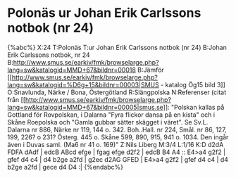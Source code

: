 # Polonäs ur Johan Erik Carlssons notbok (nr 24)

{%abc%}
X:24
T:Polonäs
T:ur Johan Erik Carlssons notbok (nr 24)
B:Johan Erik Carlssons notbok, nr 24
B:http://www.smus.se/earkiv/fmk/browselarge.php?lang=sw&katalogid=MMD+67&bildnr=00018
B:Jämför [[http://www.smus.se/earkiv/fmk/browselarge.php?lang=sw&katalogid=%D6g+15&bildnr=00003|SMUS - katalog Ög15 bild 3]]
O:Snavlunda, Närke / Bona, Östergötland
R:Slängpolska
N:Referenser (citat från [[http://www.smus.se/earkiv/fmk/browselarge.php?lang=sw&katalogid=MMD+67&bildnr=00005|smus.se]]: "Polskan kallas på Gottland för Rovpolskan, i Dalarna "Fyra flickor dansa på en kista" och i Skåne Roepolska och "Gamla gubbar sätter skägget i väret". Se Sv.L. Dalarna nr 886, Närke nr 119, 144 o. 342. Boh..Hall. nr 224, Smål. nr 86, 127, 199, 226? o 231? Österg. 445 o. Skåne 599, 890, 915, 941 o. 1034. Den ingår även i Duvas saml. (Ma6 nr 41 o. 169)"
Z:Nils Liberg
M:3/4
L:1/16
K:D
d2dA FDFA dAdf | edcB ABcd efge | fgag efge d2f2 | edcB B4 A4 ::
E4>a4 g2f2 | gfef d4 c4 | d4 b2ge a2fd | g2ec d2AG GFED |
E4>a4 g2f2 | gfef d4 c4 | d4 b2ge a2fd | gece d4 D4 :|
{%endabc%}
